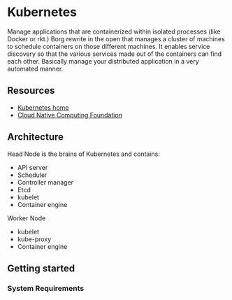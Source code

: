 # Kubernetes

Manage applications that are containerized within isolated processes (like Docker or rkt.) Borg rewrite in the open that manages a cluster of machines to schedule containers on those different machines. It enables service discovery so that the various services made out of the containers can find each other. Basically manage your distributed application in a very automated manner.

## Resources

- [Kubernetes home](https://kubernetes.io)
- [Cloud Native Computing Foundation](https://www.cncf.io/)

## Architecture

Head Node is the brains of Kubernetes and contains:
- API server
- Scheduler
- Controller manager
- Etcd
- kubelet
- Container engine

Worker Node
- kubelet
- kube-proxy
- Container engine

## Getting started

### System Requirements
